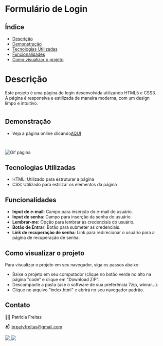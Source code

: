 # Formulário de Login

## Índice

- [Descrição](#descrição)
- [Demonstração](#demonstração)
- [Tecnologias Utilizadas](#tecnologias-utilizadas)
- [Funcionalidades](#funcionalidades)
- [Como visualizar o projeto](#como-visualizar-o-projeto)

# Descrição

Este projeto é uma página de login desenvolvida utilizando HTML5 e CSS3. A página é responsiva e estilizada de maneira moderna, com um design limpo e intuitivo.

#

## Demonstração

- Veja a página online clicando[AQUI](https://patyfreitasbr.github.io/formulario-de-login/)
<br>

![Gif página](https://blogger.googleusercontent.com/img/b/R29vZ2xl/AVvXsEhUF8Pr783Wciz08WHW4aAKnAJ7QFKPlNhaeWu868xpMd79Ib8OZKqyrBMp_0opn9DfYw9QohQkgtTdPeH131EhLDff3cAyrgKiU47LSe5nhTtvn-jucwF9UiOwOI-dqOrVcK-v4OirY_JEV8ph0O7Q1fnyZA1Tljvln9miWiV8oAGvWYQpFE9j9rivb6Ca/s16000/formulario-site.gif)

## Tecnologias Utilizadas

- HTML: Utilizado para estruturar a página
- CSS: Utilizado para estilizar os elementos da página

## Funcionalidades

- **Input de e-mail**: Campo para inserção do e-mail do usuário.
- **Input de senha**: Campo para inserção da senha do usuário.
- **Lembrar-me**: Opção para lembrar as credenciais do usuário.
- **Botão de Entrar**: Botão para submeter as credenciais.
- **Link de recuperação de senha**: Link para redirecionar o usuário para a página de recuperação de senha.


## Como visualizar o projeto

Para visualizar o projeto em seu navegador, siga os passos abaixo:

- Baixe o projeto em seu computador (clique no botão verde no alto na página "code" e clique em "Download ZIP".
- Descompacte a pasta (use o software de sua preferência 7zip, winrar...).
- Clique no arquivo "index.html" e abrirá no seu navegador padrão.
  <br>
  
## Contato

👩‍💻 Patrícia Freitas

📬 brpatyfreitas@gmail.com

 <div><a href="https://www.linkedin.com/in/patyfreitasbr"><img src="https://img.shields.io/badge/LinkedIn-0077B5?style=for-the-badge&logo=linkedin&logoColor=white" target="_blank"></>
  <a href="https://www.instagram.com/patyfreitasbr"><img src="https://img.shields.io/badge/Instagram-E4405F?style=for-the-badge&logo=instagram&logoColor=white" target="_blank"></></div>




